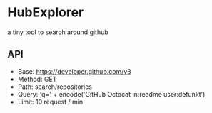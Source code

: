 # HubExplorer
a tiny tool to search around github

## API

- Base: https://developer.github.com/v3
- Method: GET
- Path: search/repositories
- Query: 'q=' + encode('GitHub Octocat in:readme user:defunkt')
- Limit: 10 request / min
